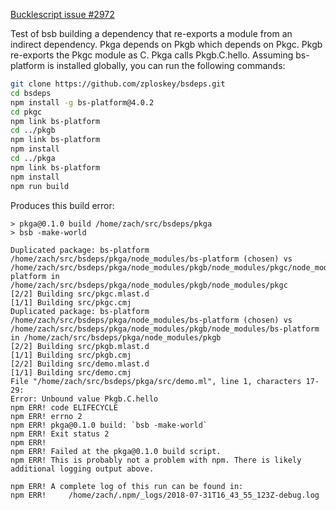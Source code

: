 [Bucklescript issue #2972](https://github.com/BuckleScript/bucklescript/issues/2972)

Test of bsb building a dependency that re-exports a module from an indirect dependency.
Pkga depends on Pkgb which depends on Pkgc.
Pkgb re-exports the Pkgc module as C.
Pkga calls Pkgb.C.hello.
Assuming bs-platform is installed globally, you can run the following commands:

```sh
git clone https://github.com/zploskey/bsdeps.git
cd bsdeps
npm install -g bs-platform@4.0.2
cd pkgc
npm link bs-platform
cd ../pkgb
npm link bs-platform
npm install
cd ../pkga
npm link bs-platform
npm install
npm run build
```

Produces this build error:
```
> pkga@0.1.0 build /home/zach/src/bsdeps/pkga
> bsb -make-world

Duplicated package: bs-platform /home/zach/src/bsdeps/pkga/node_modules/bs-platform (chosen) vs /home/zach/src/bsdeps/pkga/node_modules/pkgb/node_modules/pkgc/node_modules/bs-platform in /home/zach/src/bsdeps/pkga/node_modules/pkgb/node_modules/pkgc 
[2/2] Building src/pkgc.mlast.d
[1/1] Building src/pkgc.cmj
Duplicated package: bs-platform /home/zach/src/bsdeps/pkga/node_modules/bs-platform (chosen) vs /home/zach/src/bsdeps/pkga/node_modules/pkgb/node_modules/bs-platform in /home/zach/src/bsdeps/pkga/node_modules/pkgb 
[2/2] Building src/pkgb.mlast.d
[1/1] Building src/pkgb.cmj
[2/2] Building src/demo.mlast.d
[1/1] Building src/demo.cmj
File "/home/zach/src/bsdeps/pkga/src/demo.ml", line 1, characters 17-29:
Error: Unbound value Pkgb.C.hello
npm ERR! code ELIFECYCLE
npm ERR! errno 2
npm ERR! pkga@0.1.0 build: `bsb -make-world`
npm ERR! Exit status 2
npm ERR! 
npm ERR! Failed at the pkga@0.1.0 build script.
npm ERR! This is probably not a problem with npm. There is likely additional logging output above.

npm ERR! A complete log of this run can be found in:
npm ERR!     /home/zach/.npm/_logs/2018-07-31T16_43_55_123Z-debug.log
```

